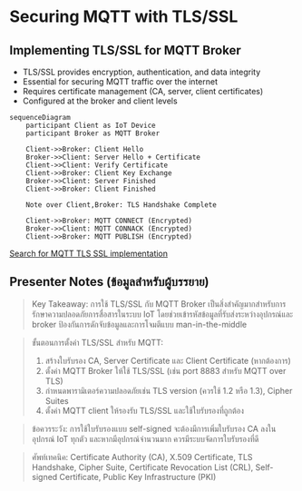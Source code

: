 # Securing MQTT with TLS/SSL

## Implementing TLS/SSL for MQTT Broker

- TLS/SSL provides encryption, authentication, and data integrity
- Essential for securing MQTT traffic over the internet
- Requires certificate management (CA, server, client certificates)
- Configured at the broker and client levels

```mermaid
sequenceDiagram
    participant Client as IoT Device
    participant Broker as MQTT Broker
    
    Client->>Broker: Client Hello
    Broker->>Client: Server Hello + Certificate
    Client->>Client: Verify Certificate
    Client->>Broker: Client Key Exchange
    Broker->>Client: Server Finished
    Client->>Broker: Client Finished
    
    Note over Client,Broker: TLS Handshake Complete
    
    Client->>Broker: MQTT CONNECT (Encrypted)
    Broker->>Client: MQTT CONNACK (Encrypted)
    Client->>Broker: MQTT PUBLISH (Encrypted)
```

[Search for MQTT TLS SSL implementation](https://www.google.com/search?q=mqtt+tls+ssl+implementation+diagram&tbm=isch)

## Presenter Notes (ข้อมูลสำหรับผู้บรรยาย)

> Key Takeaway: การใช้ TLS/SSL กับ MQTT Broker เป็นสิ่งสำคัญมากสำหรับการรักษาความปลอดภัยการสื่อสารในระบบ IoT โดยช่วยเข้ารหัสข้อมูลที่รับส่งระหว่างอุปกรณ์และ broker ป้องกันการดักจับข้อมูลและการโจมตีแบบ man-in-the-middle

> ขั้นตอนการตั้งค่า TLS/SSL สำหรับ MQTT:
> 1. สร้างใบรับรอง CA, Server Certificate และ Client Certificate (หากต้องการ)
> 2. ตั้งค่า MQTT Broker ให้ใช้ TLS/SSL (เช่น port 8883 สำหรับ MQTT over TLS)
> 3. กำหนดพารามิเตอร์ความปลอดภัยเช่น TLS version (ควรใช้ 1.2 หรือ 1.3), Cipher Suites
> 4. ตั้งค่า MQTT client ให้รองรับ TLS/SSL และใช้ใบรับรองที่ถูกต้อง

> ข้อควรระวัง: การใช้ใบรับรองแบบ self-signed จะต้องมีการเพิ่มใบรับรอง CA ลงในอุปกรณ์ IoT ทุกตัว และหากมีอุปกรณ์จำนวนมาก ควรมีระบบจัดการใบรับรองที่ดี

> ศัพท์เทคนิค: Certificate Authority (CA), X.509 Certificate, TLS Handshake, Cipher Suite, Certificate Revocation List (CRL), Self-signed Certificate, Public Key Infrastructure (PKI)
